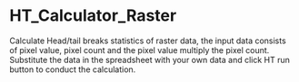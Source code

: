 # HT_Calculator_Raster
Calculate Head/tail breaks statistics of raster data, the input data consists of pixel value, pixel count and the pixel value multiply the pixel count.
Substitute the data in the spreadsheet with your own data and click HT run button to conduct the calculation.
